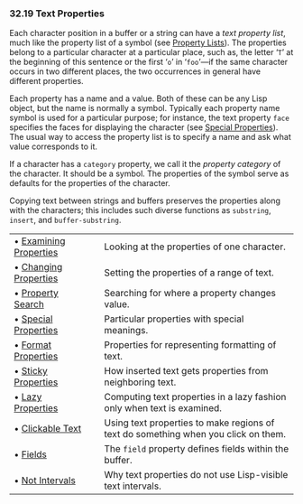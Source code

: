 

### 32.19 Text Properties

Each character position in a buffer or a string can have a *text property list*, much like the property list of a symbol (see [Property Lists](Property-Lists.html)). The properties belong to a particular character at a particular place, such as, the letter ‘`T`’ at the beginning of this sentence or the first ‘`o`’ in ‘`foo`’—if the same character occurs in two different places, the two occurrences in general have different properties.

Each property has a name and a value. Both of these can be any Lisp object, but the name is normally a symbol. Typically each property name symbol is used for a particular purpose; for instance, the text property `face` specifies the faces for displaying the character (see [Special Properties](Special-Properties.html)). The usual way to access the property list is to specify a name and ask what value corresponds to it.

If a character has a `category` property, we call it the *property category* of the character. It should be a symbol. The properties of the symbol serve as defaults for the properties of the character.

Copying text between strings and buffers preserves the properties along with the characters; this includes such diverse functions as `substring`, `insert`, and `buffer-substring`.

|                                                     |    |                                                                                    |
| :-------------------------------------------------- | -- | :--------------------------------------------------------------------------------- |
| • [Examining Properties](Examining-Properties.html) |    | Looking at the properties of one character.                                        |
| • [Changing Properties](Changing-Properties.html)   |    | Setting the properties of a range of text.                                         |
| • [Property Search](Property-Search.html)           |    | Searching for where a property changes value.                                      |
| • [Special Properties](Special-Properties.html)     |    | Particular properties with special meanings.                                       |
| • [Format Properties](Format-Properties.html)       |    | Properties for representing formatting of text.                                    |
| • [Sticky Properties](Sticky-Properties.html)       |    | How inserted text gets properties from neighboring text.                           |
| • [Lazy Properties](Lazy-Properties.html)           |    | Computing text properties in a lazy fashion only when text is examined.            |
| • [Clickable Text](Clickable-Text.html)             |    | Using text properties to make regions of text do something when you click on them. |
| • [Fields](Fields.html)                             |    | The `field` property defines fields within the buffer.                             |
| • [Not Intervals](Not-Intervals.html)               |    | Why text properties do not use Lisp-visible text intervals.                        |
